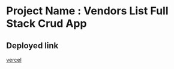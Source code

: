 # Project Name : Vendors List Full Stack Crud App

## Deployed link

[vercel](https://frontend-721c3k3ka-pravin7038.vercel.app/)

